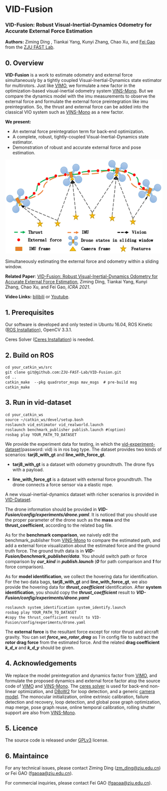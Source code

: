 # VID-Fusion

### VID-Fusion: Robust Visual-Inertial-Dynamics Odometry for Accurate External Force Estimation

**Authors:** Ziming Ding , Tiankai Yang, Kunyi Zhang, Chao Xu, and [Fei Gao](https://ustfei.com/) from the [ZJU FAST Lab](http://www.zju-fast.com).

## 0. Overview

**VID-Fusion** is a work to estimate odometry and external force simultaneously by a tightly coupled Visual-Inertial-Dynamics state estimator for multirotors.  Just like [VIMO](https://github.com/uzh-rpg/vimo), we formulate a new factor in the optimization-based visual-inertial odometry system [VINS-Mono](https://github.com/HKUST-Aerial-Robotics/VINS-Mono). But we compare the dynamics model with the imu measurements to observe the external force and formulate the external force preintegration like imu preintegration. So, the thrust and external force can be added into the classical VIO system such as [VINS-Mono](https://github.com/HKUST-Aerial-Robotics/VINS-Mono) as a new factor.

**We present:** 

+ An external force preintegration term for back-end optimization.
+ A complete, robust, tightly-coupled Visual-Inertial-Dynamics state estimator.
+ Demonstration of robust and accurate external force and pose estimation.

 <img src="./support_files/image/sliding_window.png" height="300">

Simultaneously estimating the external force and odometry within a sliding window.

**Related Paper**: [VID-Fusion: Robust Visual-Inertial-Dynamics Odometry for Accurate External Force Estimation](https://arxiv.org/pdf/2011.03993.pdf), Ziming Ding, Tiankai Yang, Kunyi Zhang, Chao Xu, and Fei Gao, *ICRA 2021*.

**Video Links:**  [bilibili](https://www.bilibili.com/video/BV1aZ4y1V7NF) or [Youtube](https://www.youtube.com/watch?v=d8NhYngzsF4).

## 1. Prerequisites

Our software is developed and only tested in Ubuntu 16.04, ROS Kinetic ([ROS Installation](http://wiki.ros.org/ROS/Installation)), OpenCV 3.3.1. 

Ceres Solver ([Ceres Installation](http://ceres-solver.org/installation.html)) is needed.

## 2. Build on ROS

```
cd your_catkin_ws/src
git clone git@github.com:ZJU-FAST-Lab/VID-Fusion.git
cd ..
catkin_make  --pkg quadrotor_msgs mav_msgs  # pre-build msg
catkin_make
```

## 3. Run in vid-dataset

```
cd your_catkin_ws
source ~/catkin_ws/devel/setup.bash
roslaunch vid_estimator vid_realworld.launch
roslaunch benchmark_publisher publish.launch #(option)
rosbag play YOUR_PATH_TO_DATASET
```

We provide the experiment data for testing, in which the [vid-experiment-dataset](
http://zjufast.tpddns.cn:9110/share.cgi?ssid=7616ce6752f54070a15e70efb2e8f247)(password: vid) is in ros bag type.  The dataset provides two kinds of scenarios: **tarj8_with_gt** and **line_with_force_gt**.

* **tarj8_with_gt** is a dataset with odometry groundtruth. The drone flys with a payload.  

* **line_with_force_gt** is a dataset with external force groundtruth. The drone connects a force sensor via a elastic rope.

A new visual-inertial-dynamics dataset with richer scenarios is provided in  [VID-Dataset](https://github.com/ZJU-FAST-Lab/VID-Dataset).

The drone information should be provided in  ***VID-Fusion/config/experiments/drone.yaml***. It is noticed that you should use the proper parameter of the drone such as the **mass** and the **thrust_coefficient**, according to the related bag file.

As for  the **benchmark comparison**,  we naively edit the benchmark_publisher from [VINS-Mono](https://github.com/HKUST-Aerial-Robotics/VINS-Mono) to compare the estimated path, and add a external force visualization about the estimated force and the ground truth force. The ground truth data is in ***VID-Fusion/benchmark_publisher/data***.  You should switch path or force comparison by ***cur_kind*** in ***publish.launch*** (***0*** for path comparison and ***1*** for force comparison).

As for **model identification**, we collect the hovering data for identification. For the two data bags, **tarj8_with_gt** and **line_with_force_gt**, we also provide the hovering data for ***thrust_coefficient*** identification. After **system identification**, you should copy the ***thrust_coefficient*** result to ***VID-Fusion/config/experiments/drone.yaml***

```
roslaunch system_identification system_identify.launch 
rosbag play YOUR_PATH_TO_DATASET
#copy the thrust_coefficient result to VID-Fusion/config/experiments/drone.yaml
```

The **external force** is the resultant force except for rotor thrust and aircraft gravity. You can set ***force_wo_rotor_drag*** as *1* in config file to subtract the **rotor drag force** from the estimated force. And the related **drag coefficient** ***k_d_x*** and ***k_d_y*** should be given.

## 4. Acknowledgements

We replace the  model preintegration and dynamics factor from [VIMO](https://github.com/uzh-rpg/vimo), and formulate the proposed dynamics and external force factor atop the source code of [VIMO](https://github.com/uzh-rpg/vimo) and [VINS-Mono](https://github.com/HKUST-Aerial-Robotics/VINS-Mono). The [ceres solver](http://ceres-solver.org/) is used for back-end non-linear optimization, and [DBoW2](https://github.com/dorian3d/DBoW2)  for loop detection, and a generic [camera model](https://github.com/hengli/camodocal).  The monocular initialization, online extrinsic calibration, failure detection and recovery, loop detection, and global pose graph optimization, map merge, pose graph reuse, online temporal calibration, rolling shutter support are also from [VINS-Mono](https://github.com/HKUST-Aerial-Robotics/VINS-Mono).

## 5. Licence

The source code is released under [GPLv3](http://www.gnu.org/licenses/) license.

## 6. Maintaince

For any technical issues, please contact Ziming Ding ([zm_ding@zju.edu.cn](mailto:zm_ding@zju.edu.cn)) or Fei GAO ([fgaoaa@zju.edu.cn](mailto:fgaoaa@zju.edu.cn)).

For commercial inquiries, please contact Fei GAO ([fgaoaa@zju.edu.cn](mailto:fgaoaa@zju.edu.cn)).
